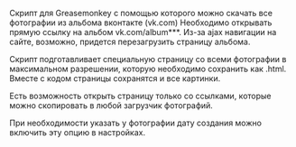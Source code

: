 Скрипт для Greasemonkey с помощью которого можно скачать все фотографии из альбома вконтакте (vk.com)
Необходимо открывать прямую ссылку на альбом vk.com/album***.
Из-за ajax навигации на сайте, возможно, придется перезагрузить страницу альбома.

Скрипт подготавливает специальную страницу со всеми фотографии в максимальном разрешении, которую необходимо сохранить как .html.
Вместе с кодом страницы сохранятся и все картинки.

Есть возможность открыть страницу только со ссылками, которые можно скопировать в любой загрузчик фотографий.

При необходимости указать у фотографии дату создания можно включить эту опцию в настройках.
